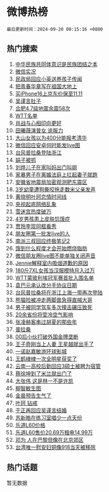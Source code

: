 # 微博热榜

`最后更新时间：2024-09-20 00:15:16 +0800`

## 热门搜索

1. [中华民族共同体意识是民族团结之本](https://m.weibo.cn/search?containerid=100103type%3D1%26t%3D10%26q%3D%23%E4%B8%AD%E5%8D%8E%E6%B0%91%E6%97%8F%E5%85%B1%E5%90%8C%E4%BD%93%E6%84%8F%E8%AF%86%E6%98%AF%E6%B0%91%E6%97%8F%E5%9B%A2%E7%BB%93%E4%B9%8B%E6%9C%AC%23&stream_entry_id=51&isnewpage=1&extparam=seat%3D1%26dgr%3D0%26filter_type%3Drealtimehot%26stream_entry_id%3D51%26c_type%3D51%26q%3D%2523%25E4%25B8%25AD%25E5%258D%258E%25E6%25B0%2591%25E6%2597%258F%25E5%2585%25B1%25E5%2590%258C%25E4%25BD%2593%25E6%2584%258F%25E8%25AF%2586%25E6%2598%25AF%25E6%25B0%2591%25E6%2597%258F%25E5%259B%25A2%25E7%25BB%2593%25E4%25B9%258B%25E6%259C%25AC%2523%26cate%3D10103%26pos%3D0%26display_time%3D1726762514%26pre_seqid%3D172676251494601234380112)
1. [微信实况](https://m.weibo.cn/search?containerid=100103type%3D1%26t%3D10%26q%3D%E5%BE%AE%E4%BF%A1%E5%AE%9E%E5%86%B5&stream_entry_id=31&isnewpage=1&extparam=seat%3D1%26dgr%3D0%26stream_entry_id%3D31%26pos%3D0%26realpos%3D1%26filter_type%3Drealtimehot%26lcate%3D5001%26c_type%3D31%26flag%3D2%26cate%3D5001%26q%3D%25E5%25BE%25AE%25E4%25BF%25A1%25E5%25AE%259E%25E5%2586%25B5%26band_rank%3D1%26display_time%3D1726762514%26pre_seqid%3D172676251494601234380112)
1. [民政局回应小英送养孩子传闻](https://m.weibo.cn/search?containerid=100103type%3D1%26t%3D10%26q%3D%23%E6%B0%91%E6%94%BF%E5%B1%80%E5%9B%9E%E5%BA%94%E5%B0%8F%E8%8B%B1%E9%80%81%E5%85%BB%E5%AD%A9%E5%AD%90%E4%BC%A0%E9%97%BB%23&stream_entry_id=31&isnewpage=1&extparam=seat%3D1%26dgr%3D0%26stream_entry_id%3D31%26pos%3D1%26realpos%3D2%26filter_type%3Drealtimehot%26lcate%3D5001%26c_type%3D31%26flag%3D2%26cate%3D5001%26q%3D%2523%25E6%25B0%2591%25E6%2594%25BF%25E5%25B1%2580%25E5%259B%259E%25E5%25BA%2594%25E5%25B0%258F%25E8%258B%25B1%25E9%2580%2581%25E5%2585%25BB%25E5%25AD%25A9%25E5%25AD%2590%25E4%25BC%25A0%25E9%2597%25BB%2523%26band_rank%3D2%26display_time%3D1726762514%26pre_seqid%3D172676251494601234380112)
1. [把青春华章写在祖国大地上](https://m.weibo.cn/search?containerid=100103type%3D1%26t%3D10%26q%3D%23%E6%8A%8A%E9%9D%92%E6%98%A5%E5%8D%8E%E7%AB%A0%E5%86%99%E5%9C%A8%E7%A5%96%E5%9B%BD%E5%A4%A7%E5%9C%B0%E4%B8%8A%23&stream_entry_id=31&isnewpage=1&extparam=seat%3D1%26dgr%3D0%26stream_entry_id%3D31%26pos%3D2%26realpos%3D3%26filter_type%3Drealtimehot%26lcate%3D5001%26c_type%3D31%26flag%3D0%26cate%3D5001%26q%3D%2523%25E6%258A%258A%25E9%259D%2592%25E6%2598%25A5%25E5%258D%258E%25E7%25AB%25A0%25E5%2586%2599%25E5%259C%25A8%25E7%25A5%2596%25E5%259B%25BD%25E5%25A4%25A7%25E5%259C%25B0%25E4%25B8%258A%2523%26band_rank%3D3%26display_time%3D1726762514%26pre_seqid%3D172676251494601234380112)
1. [买iPhone16上京东价保至11.11](https://m.weibo.cn/search?containerid=100103type%3D1%26t%3D10%26q%3D%23%E4%B9%B0iPhone16%E4%B8%8A%E4%BA%AC%E4%B8%9C%E4%BB%B7%E4%BF%9D%E8%87%B311.11%23&stream_entry_id=31&isnewpage=1&extparam=seat%3D1%26dgr%3D0%26adid%3D255922%26topic_ad%3D1%26pos%3D3%26stream_entry_id%3D31%26filter_type%3Drealtimehot%26lcate%3D5001%26c_type%3D31%26q%3D%2523%25E4%25B9%25B0iPhone16%25E4%25B8%258A%25E4%25BA%25AC%25E4%25B8%259C%25E4%25BB%25B7%25E4%25BF%259D%25E8%2587%25B311.11%2523%26is_ad_pos%3D1%26cate%3D5001%26band_rank%3D4%26display_time%3D1726762514%26pre_seqid%3D172676251494601234380112)
1. [吴谨言肚子](https://m.weibo.cn/search?containerid=100103type%3D1%26t%3D10%26q%3D%E5%90%B4%E8%B0%A8%E8%A8%80%E8%82%9A%E5%AD%90&stream_entry_id=31&isnewpage=1&extparam=seat%3D1%26dgr%3D0%26stream_entry_id%3D31%26pos%3D4%26realpos%3D4%26filter_type%3Drealtimehot%26lcate%3D5001%26c_type%3D31%26flag%3D2%26cate%3D5001%26q%3D%25E5%2590%25B4%25E8%25B0%25A8%25E8%25A8%2580%25E8%2582%259A%25E5%25AD%2590%26band_rank%3D4%26display_time%3D1726762514%26pre_seqid%3D172676251494601234380112)
1. [合肥4.7级地震余震58次](https://m.weibo.cn/search?containerid=100103type%3D1%26t%3D10%26q%3D%23%E5%90%88%E8%82%A54.7%E7%BA%A7%E5%9C%B0%E9%9C%87%E4%BD%99%E9%9C%8758%E6%AC%A1%23&stream_entry_id=31&isnewpage=1&extparam=seat%3D1%26dgr%3D0%26stream_entry_id%3D31%26pos%3D5%26realpos%3D5%26filter_type%3Drealtimehot%26lcate%3D5001%26c_type%3D31%26flag%3D1%26cate%3D5001%26q%3D%2523%25E5%2590%2588%25E8%2582%25A54.7%25E7%25BA%25A7%25E5%259C%25B0%25E9%259C%2587%25E4%25BD%2599%25E9%259C%258758%25E6%25AC%25A1%2523%26band_rank%3D5%26display_time%3D1726762514%26pre_seqid%3D172676251494601234380112)
1. [WTT名单](https://m.weibo.cn/search?containerid=100103type%3D1%26t%3D10%26q%3DWTT%E5%90%8D%E5%8D%95&stream_entry_id=31&isnewpage=1&extparam=seat%3D1%26dgr%3D0%26stream_entry_id%3D31%26pos%3D6%26realpos%3D6%26filter_type%3Drealtimehot%26lcate%3D5001%26c_type%3D31%26flag%3D1%26cate%3D5001%26q%3DWTT%25E5%2590%258D%25E5%258D%2595%26band_rank%3D6%26display_time%3D1726762514%26pre_seqid%3D172676251494601234380112)
1. [肖战与心相印向更好](https://m.weibo.cn/search?containerid=100103type%3D1%26t%3D10%26q%3D%23%E8%82%96%E6%88%98%E4%B8%8E%E5%BF%83%E7%9B%B8%E5%8D%B0%E5%90%91%E6%9B%B4%E5%A5%BD%23&stream_entry_id=31&isnewpage=1&extparam=seat%3D1%26dgr%3D0%26adid%3D255691%26topic_ad%3D1%26pos%3D7%26stream_entry_id%3D31%26filter_type%3Drealtimehot%26lcate%3D5001%26c_type%3D31%26q%3D%2523%25E8%2582%2596%25E6%2588%2598%25E4%25B8%258E%25E5%25BF%2583%25E7%259B%25B8%25E5%258D%25B0%25E5%2590%2591%25E6%259B%25B4%25E5%25A5%25BD%2523%26is_ad_pos%3D1%26cate%3D5001%26band_rank%3D7%26display_time%3D1726762514%26pre_seqid%3D172676251494601234380112)
1. [田曦薇演普女 说服力](https://m.weibo.cn/search?containerid=100103type%3D1%26t%3D10%26q%3D%E7%94%B0%E6%9B%A6%E8%96%87%E6%BC%94%E6%99%AE%E5%A5%B3+%E8%AF%B4%E6%9C%8D%E5%8A%9B&stream_entry_id=31&isnewpage=1&extparam=seat%3D1%26dgr%3D0%26stream_entry_id%3D31%26pos%3D8%26realpos%3D7%26filter_type%3Drealtimehot%26lcate%3D5001%26c_type%3D31%26flag%3D0%26cate%3D5001%26q%3D%25E7%2594%25B0%25E6%259B%25A6%25E8%2596%2587%25E6%25BC%2594%25E6%2599%25AE%25E5%25A5%25B3%2520%25E8%25AF%25B4%25E6%259C%258D%25E5%258A%259B%26band_rank%3D7%26display_time%3D1726762514%26pre_seqid%3D172676251494601234380112)
1. [大山女孩以为400分能报考清华](https://m.weibo.cn/search?containerid=100103type%3D1%26t%3D10%26q%3D%E5%A4%A7%E5%B1%B1%E5%A5%B3%E5%AD%A9%E4%BB%A5%E4%B8%BA400%E5%88%86%E8%83%BD%E6%8A%A5%E8%80%83%E6%B8%85%E5%8D%8E&stream_entry_id=31&isnewpage=1&extparam=seat%3D1%26dgr%3D0%26stream_entry_id%3D31%26pos%3D9%26realpos%3D8%26filter_type%3Drealtimehot%26lcate%3D5001%26c_type%3D31%26flag%3D0%26cate%3D5001%26q%3D%25E5%25A4%25A7%25E5%25B1%25B1%25E5%25A5%25B3%25E5%25AD%25A9%25E4%25BB%25A5%25E4%25B8%25BA400%25E5%2588%2586%25E8%2583%25BD%25E6%258A%25A5%25E8%2580%2583%25E6%25B8%2585%25E5%258D%258E%26band_rank%3D8%26display_time%3D1726762514%26pre_seqid%3D172676251494601234380112)
1. [微信回应安卓何时能发live图](https://m.weibo.cn/search?containerid=100103type%3D1%26t%3D10%26q%3D%23%E5%BE%AE%E4%BF%A1%E5%9B%9E%E5%BA%94%E5%AE%89%E5%8D%93%E4%BD%95%E6%97%B6%E8%83%BD%E5%8F%91live%E5%9B%BE%23&stream_entry_id=31&isnewpage=1&extparam=seat%3D1%26dgr%3D0%26stream_entry_id%3D31%26pos%3D10%26realpos%3D9%26filter_type%3Drealtimehot%26lcate%3D5001%26c_type%3D31%26flag%3D0%26cate%3D5001%26q%3D%2523%25E5%25BE%25AE%25E4%25BF%25A1%25E5%259B%259E%25E5%25BA%2594%25E5%25AE%2589%25E5%258D%2593%25E4%25BD%2595%25E6%2597%25B6%25E8%2583%25BD%25E5%258F%2591live%25E5%259B%25BE%2523%26band_rank%3D9%26display_time%3D1726762514%26pre_seqid%3D172676251494601234380112)
1. [台风普拉桑登陆浙江](https://m.weibo.cn/search?containerid=100103type%3D1%26t%3D10%26q%3D%23%E5%8F%B0%E9%A3%8E%E6%99%AE%E6%8B%89%E6%A1%91%E7%99%BB%E9%99%86%E6%B5%99%E6%B1%9F%23&stream_entry_id=31&isnewpage=1&extparam=seat%3D1%26dgr%3D0%26stream_entry_id%3D31%26pos%3D11%26realpos%3D10%26filter_type%3Drealtimehot%26lcate%3D5001%26c_type%3D31%26flag%3D0%26cate%3D5001%26q%3D%2523%25E5%258F%25B0%25E9%25A3%258E%25E6%2599%25AE%25E6%258B%2589%25E6%25A1%2591%25E7%2599%25BB%25E9%2599%2586%25E6%25B5%2599%25E6%25B1%259F%2523%26band_rank%3D10%26display_time%3D1726762514%26pre_seqid%3D172676251494601234380112)
1. [娟子被抓](https://m.weibo.cn/search?containerid=100103type%3D1%26t%3D10%26q%3D%E5%A8%9F%E5%AD%90%E8%A2%AB%E6%8A%93&stream_entry_id=31&isnewpage=1&extparam=seat%3D1%26dgr%3D0%26stream_entry_id%3D31%26pos%3D12%26realpos%3D11%26filter_type%3Drealtimehot%26lcate%3D5001%26c_type%3D31%26flag%3D2%26cate%3D5001%26q%3D%25E5%25A8%259F%25E5%25AD%2590%25E8%25A2%25AB%25E6%258A%2593%26band_rank%3D11%26display_time%3D1726762514%26pre_seqid%3D172676251494601234380112)
1. [刘烨儿子在家叫妈出门叫姐](https://m.weibo.cn/search?containerid=100103type%3D1%26t%3D10%26q%3D%E5%88%98%E7%83%A8%E5%84%BF%E5%AD%90%E5%9C%A8%E5%AE%B6%E5%8F%AB%E5%A6%88%E5%87%BA%E9%97%A8%E5%8F%AB%E5%A7%90&stream_entry_id=31&isnewpage=1&extparam=seat%3D1%26dgr%3D0%26stream_entry_id%3D31%26pos%3D13%26realpos%3D12%26filter_type%3Drealtimehot%26lcate%3D5001%26c_type%3D31%26flag%3D2%26cate%3D5001%26q%3D%25E5%2588%2598%25E7%2583%25A8%25E5%2584%25BF%25E5%25AD%2590%25E5%259C%25A8%25E5%25AE%25B6%25E5%258F%25AB%25E5%25A6%2588%25E5%2587%25BA%25E9%2597%25A8%25E5%258F%25AB%25E5%25A7%2590%26band_rank%3D12%26display_time%3D1726762514%26pre_seqid%3D172676251494601234380112)
1. [家暴男子在离婚法庭上扛起妻子就跑](https://m.weibo.cn/search?containerid=100103type%3D1%26t%3D10%26q%3D%23%E5%AE%B6%E6%9A%B4%E7%94%B7%E5%AD%90%E5%9C%A8%E7%A6%BB%E5%A9%9A%E6%B3%95%E5%BA%AD%E4%B8%8A%E6%89%9B%E8%B5%B7%E5%A6%BB%E5%AD%90%E5%B0%B1%E8%B7%91%23&stream_entry_id=31&isnewpage=1&extparam=seat%3D1%26dgr%3D0%26stream_entry_id%3D31%26pos%3D14%26realpos%3D13%26filter_type%3Drealtimehot%26lcate%3D5001%26c_type%3D31%26flag%3D0%26cate%3D5001%26q%3D%2523%25E5%25AE%25B6%25E6%259A%25B4%25E7%2594%25B7%25E5%25AD%2590%25E5%259C%25A8%25E7%25A6%25BB%25E5%25A9%259A%25E6%25B3%2595%25E5%25BA%25AD%25E4%25B8%258A%25E6%2589%259B%25E8%25B5%25B7%25E5%25A6%25BB%25E5%25AD%2590%25E5%25B0%25B1%25E8%25B7%2591%2523%26band_rank%3D13%26display_time%3D1726762514%26pre_seqid%3D172676251494601234380112)
1. [安徽省地震局加密观测肥东震区](https://m.weibo.cn/search?containerid=100103type%3D1%26t%3D10%26q%3D%23%E5%AE%89%E5%BE%BD%E7%9C%81%E5%9C%B0%E9%9C%87%E5%B1%80%E5%8A%A0%E5%AF%86%E8%A7%82%E6%B5%8B%E8%82%A5%E4%B8%9C%E9%9C%87%E5%8C%BA%23&stream_entry_id=31&isnewpage=1&extparam=seat%3D1%26dgr%3D0%26stream_entry_id%3D31%26pos%3D15%26realpos%3D14%26filter_type%3Drealtimehot%26lcate%3D5001%26c_type%3D31%26flag%3D1%26cate%3D5001%26q%3D%2523%25E5%25AE%2589%25E5%25BE%25BD%25E7%259C%2581%25E5%259C%25B0%25E9%259C%2587%25E5%25B1%2580%25E5%258A%25A0%25E5%25AF%2586%25E8%25A7%2582%25E6%25B5%258B%25E8%2582%25A5%25E4%25B8%259C%25E9%259C%2587%25E5%258C%25BA%2523%26band_rank%3D14%26display_time%3D1726762514%26pre_seqid%3D172676251494601234380112)
1. [3岁幼童遭狗撕咬拖走数米父亲发声](https://m.weibo.cn/search?containerid=100103type%3D1%26t%3D10%26q%3D%233%E5%B2%81%E5%B9%BC%E7%AB%A5%E9%81%AD%E7%8B%97%E6%92%95%E5%92%AC%E6%8B%96%E8%B5%B0%E6%95%B0%E7%B1%B3%E7%88%B6%E4%BA%B2%E5%8F%91%E5%A3%B0%23&stream_entry_id=31&isnewpage=1&extparam=seat%3D1%26dgr%3D0%26stream_entry_id%3D31%26pos%3D16%26realpos%3D15%26filter_type%3Drealtimehot%26lcate%3D5001%26c_type%3D31%26flag%3D0%26cate%3D5001%26q%3D%25233%25E5%25B2%2581%25E5%25B9%25BC%25E7%25AB%25A5%25E9%2581%25AD%25E7%258B%2597%25E6%2592%2595%25E5%2592%25AC%25E6%258B%2596%25E8%25B5%25B0%25E6%2595%25B0%25E7%25B1%25B3%25E7%2588%25B6%25E4%25BA%25B2%25E5%258F%2591%25E5%25A3%25B0%2523%26band_rank%3D15%26display_time%3D1726762514%26pre_seqid%3D172676251494601234380112)
1. [黄晓明叶珂恋情时间线](https://m.weibo.cn/search?containerid=100103type%3D1%26t%3D10%26q%3D%23%E9%BB%84%E6%99%93%E6%98%8E%E5%8F%B6%E7%8F%82%E6%81%8B%E6%83%85%E6%97%B6%E9%97%B4%E7%BA%BF%23&stream_entry_id=31&isnewpage=1&extparam=seat%3D1%26dgr%3D0%26stream_entry_id%3D31%26pos%3D17%26realpos%3D16%26filter_type%3Drealtimehot%26lcate%3D5001%26c_type%3D31%26flag%3D0%26cate%3D5001%26q%3D%2523%25E9%25BB%2584%25E6%2599%2593%25E6%2598%258E%25E5%258F%25B6%25E7%258F%2582%25E6%2581%258B%25E6%2583%2585%25E6%2597%25B6%25E9%2597%25B4%25E7%25BA%25BF%2523%26band_rank%3D16%26display_time%3D1726762514%26pre_seqid%3D172676251494601234380112)
1. [央视起底网络乱象](https://m.weibo.cn/search?containerid=100103type%3D1%26t%3D10%26q%3D%23%E5%A4%AE%E8%A7%86%E8%B5%B7%E5%BA%95%E7%BD%91%E7%BB%9C%E4%B9%B1%E8%B1%A1%23&stream_entry_id=31&isnewpage=1&extparam=seat%3D1%26dgr%3D0%26stream_entry_id%3D31%26pos%3D18%26realpos%3D17%26filter_type%3Drealtimehot%26lcate%3D5001%26c_type%3D31%26flag%3D0%26cate%3D5001%26q%3D%2523%25E5%25A4%25AE%25E8%25A7%2586%25E8%25B5%25B7%25E5%25BA%2595%25E7%25BD%2591%25E7%25BB%259C%25E4%25B9%25B1%25E8%25B1%25A1%2523%26band_rank%3D17%26display_time%3D1726762514%26pre_seqid%3D172676251494601234380112)
1. [雪迷宫热度破万](https://m.weibo.cn/search?containerid=100103type%3D1%26t%3D10%26q%3D%23%E9%9B%AA%E8%BF%B7%E5%AE%AB%E7%83%AD%E5%BA%A6%E7%A0%B4%E4%B8%87%23&stream_entry_id=31&isnewpage=1&extparam=seat%3D1%26dgr%3D0%26stream_entry_id%3D31%26pos%3D19%26realpos%3D18%26filter_type%3Drealtimehot%26lcate%3D5001%26c_type%3D31%26flag%3D1%26cate%3D5001%26q%3D%2523%25E9%259B%25AA%25E8%25BF%25B7%25E5%25AE%25AB%25E7%2583%25AD%25E5%25BA%25A6%25E7%25A0%25B4%25E4%25B8%2587%2523%26band_rank%3D18%26display_time%3D1726762514%26pre_seqid%3D172676251494601234380112)
1. [4岁男孩患上皮肤饥饿症](https://m.weibo.cn/search?containerid=100103type%3D1%26t%3D10%26q%3D%234%E5%B2%81%E7%94%B7%E5%AD%A9%E6%82%A3%E4%B8%8A%E7%9A%AE%E8%82%A4%E9%A5%A5%E9%A5%BF%E7%97%87%23&stream_entry_id=31&isnewpage=1&extparam=seat%3D1%26dgr%3D0%26stream_entry_id%3D31%26pos%3D20%26realpos%3D19%26filter_type%3Drealtimehot%26lcate%3D5001%26c_type%3D31%26flag%3D0%26cate%3D5001%26q%3D%25234%25E5%25B2%2581%25E7%2594%25B7%25E5%25AD%25A9%25E6%2582%25A3%25E4%25B8%258A%25E7%259A%25AE%25E8%2582%25A4%25E9%25A5%25A5%25E9%25A5%25BF%25E7%2597%2587%2523%26band_rank%3D19%26display_time%3D1726762514%26pre_seqid%3D172676251494601234380112)
1. [贾玲李现同框看秀](https://m.weibo.cn/search?containerid=100103type%3D1%26t%3D10%26q%3D%23%E8%B4%BE%E7%8E%B2%E6%9D%8E%E7%8E%B0%E5%90%8C%E6%A1%86%E7%9C%8B%E7%A7%80%23&stream_entry_id=31&isnewpage=1&extparam=seat%3D1%26dgr%3D0%26stream_entry_id%3D31%26pos%3D21%26realpos%3D20%26filter_type%3Drealtimehot%26lcate%3D5001%26c_type%3D31%26flag%3D0%26cate%3D5001%26q%3D%2523%25E8%25B4%25BE%25E7%258E%25B2%25E6%259D%258E%25E7%258E%25B0%25E5%2590%258C%25E6%25A1%2586%25E7%259C%258B%25E7%25A7%2580%2523%26band_rank%3D20%26display_time%3D1726762514%26pre_seqid%3D172676251494601234380112)
1. [朋友圈第一批发live的人](https://m.weibo.cn/search?containerid=100103type%3D1%26t%3D10%26q%3D%23%E6%9C%8B%E5%8F%8B%E5%9C%88%E7%AC%AC%E4%B8%80%E6%89%B9%E5%8F%91live%E7%9A%84%E4%BA%BA%23&stream_entry_id=31&isnewpage=1&extparam=seat%3D1%26dgr%3D0%26stream_entry_id%3D31%26pos%3D22%26realpos%3D21%26filter_type%3Drealtimehot%26lcate%3D5001%26c_type%3D31%26flag%3D1%26cate%3D5001%26q%3D%2523%25E6%259C%258B%25E5%258F%258B%25E5%259C%2588%25E7%25AC%25AC%25E4%25B8%2580%25E6%2589%25B9%25E5%258F%2591live%25E7%259A%2584%25E4%25BA%25BA%2523%26band_rank%3D21%26display_time%3D1726762514%26pre_seqid%3D172676251494601234380112)
1. [南派三叔回应终极笔记2](https://m.weibo.cn/search?containerid=100103type%3D1%26t%3D10%26q%3D%23%E5%8D%97%E6%B4%BE%E4%B8%89%E5%8F%94%E5%9B%9E%E5%BA%94%E7%BB%88%E6%9E%81%E7%AC%94%E8%AE%B02%23&stream_entry_id=31&isnewpage=1&extparam=seat%3D1%26dgr%3D0%26stream_entry_id%3D31%26pos%3D23%26realpos%3D22%26filter_type%3Drealtimehot%26lcate%3D5001%26c_type%3D31%26flag%3D1%26cate%3D5001%26q%3D%2523%25E5%258D%2597%25E6%25B4%25BE%25E4%25B8%2589%25E5%258F%2594%25E5%259B%259E%25E5%25BA%2594%25E7%25BB%2588%25E6%259E%2581%25E7%25AC%2594%25E8%25AE%25B02%2523%26band_rank%3D22%26display_time%3D1726762514%26pre_seqid%3D172676251494601234380112)
1. [饿到什么程度才会开始燃烧脂肪](https://m.weibo.cn/search?containerid=100103type%3D1%26t%3D10%26q%3D%23%E9%A5%BF%E5%88%B0%E4%BB%80%E4%B9%88%E7%A8%8B%E5%BA%A6%E6%89%8D%E4%BC%9A%E5%BC%80%E5%A7%8B%E7%87%83%E7%83%A7%E8%84%82%E8%82%AA%23&stream_entry_id=31&isnewpage=1&extparam=seat%3D1%26dgr%3D0%26stream_entry_id%3D31%26pos%3D24%26realpos%3D23%26filter_type%3Drealtimehot%26lcate%3D5001%26c_type%3D31%26flag%3D0%26cate%3D5001%26q%3D%2523%25E9%25A5%25BF%25E5%2588%25B0%25E4%25BB%2580%25E4%25B9%2588%25E7%25A8%258B%25E5%25BA%25A6%25E6%2589%258D%25E4%25BC%259A%25E5%25BC%2580%25E5%25A7%258B%25E7%2587%2583%25E7%2583%25A7%25E8%2584%2582%25E8%2582%25AA%2523%26band_rank%3D23%26display_time%3D1726762514%26pre_seqid%3D172676251494601234380112)
1. [微信朋友圈live图不能单独关闭声音](https://m.weibo.cn/search?containerid=100103type%3D1%26t%3D10%26q%3D%23%E5%BE%AE%E4%BF%A1%E6%9C%8B%E5%8F%8B%E5%9C%88live%E5%9B%BE%E4%B8%8D%E8%83%BD%E5%8D%95%E7%8B%AC%E5%85%B3%E9%97%AD%E5%A3%B0%E9%9F%B3%23&stream_entry_id=31&isnewpage=1&extparam=seat%3D1%26dgr%3D0%26stream_entry_id%3D31%26pos%3D25%26realpos%3D24%26filter_type%3Drealtimehot%26lcate%3D5001%26c_type%3D31%26flag%3D1%26cate%3D5001%26q%3D%2523%25E5%25BE%25AE%25E4%25BF%25A1%25E6%259C%258B%25E5%258F%258B%25E5%259C%2588live%25E5%259B%25BE%25E4%25B8%258D%25E8%2583%25BD%25E5%258D%2595%25E7%258B%25AC%25E5%2585%25B3%25E9%2597%25AD%25E5%25A3%25B0%25E9%259F%25B3%2523%26band_rank%3D24%26display_time%3D1726762514%26pre_seqid%3D172676251494601234380112)
1. [Jennie解释室内吸烟道歉的原因](https://m.weibo.cn/search?containerid=100103type%3D1%26t%3D10%26q%3D%23Jennie%E8%A7%A3%E9%87%8A%E5%AE%A4%E5%86%85%E5%90%B8%E7%83%9F%E9%81%93%E6%AD%89%E7%9A%84%E5%8E%9F%E5%9B%A0%23&stream_entry_id=31&isnewpage=1&extparam=seat%3D1%26dgr%3D0%26stream_entry_id%3D31%26pos%3D26%26realpos%3D25%26filter_type%3Drealtimehot%26lcate%3D5001%26c_type%3D31%26flag%3D0%26cate%3D5001%26q%3D%2523Jennie%25E8%25A7%25A3%25E9%2587%258A%25E5%25AE%25A4%25E5%2586%2585%25E5%2590%25B8%25E7%2583%259F%25E9%2581%2593%25E6%25AD%2589%25E7%259A%2584%25E5%258E%259F%25E5%259B%25A0%2523%26band_rank%3D25%26display_time%3D1726762514%26pre_seqid%3D172676251494601234380112)
1. [180斤7XL女孩当汉服模特月入过万](https://m.weibo.cn/search?containerid=100103type%3D1%26t%3D10%26q%3D%23180%E6%96%A47XL%E5%A5%B3%E5%AD%A9%E5%BD%93%E6%B1%89%E6%9C%8D%E6%A8%A1%E7%89%B9%E6%9C%88%E5%85%A5%E8%BF%87%E4%B8%87%23&stream_entry_id=31&isnewpage=1&extparam=seat%3D1%26dgr%3D0%26stream_entry_id%3D31%26pos%3D27%26realpos%3D26%26filter_type%3Drealtimehot%26lcate%3D5001%26c_type%3D31%26flag%3D0%26cate%3D5001%26q%3D%2523180%25E6%2596%25A47XL%25E5%25A5%25B3%25E5%25AD%25A9%25E5%25BD%2593%25E6%25B1%2589%25E6%259C%258D%25E6%25A8%25A1%25E7%2589%25B9%25E6%259C%2588%25E5%2585%25A5%25E8%25BF%2587%25E4%25B8%2587%2523%26band_rank%3D26%26display_time%3D1726762514%26pre_seqid%3D172676251494601234380112)
1. [WTT蒙彼利埃冠军赛首批入围名单](https://m.weibo.cn/search?containerid=100103type%3D1%26t%3D10%26q%3D%23WTT%E8%92%99%E5%BD%BC%E5%88%A9%E5%9F%83%E5%86%A0%E5%86%9B%E8%B5%9B%E9%A6%96%E6%89%B9%E5%85%A5%E5%9B%B4%E5%90%8D%E5%8D%95%23&stream_entry_id=31&isnewpage=1&extparam=seat%3D1%26dgr%3D0%26stream_entry_id%3D31%26pos%3D28%26realpos%3D27%26filter_type%3Drealtimehot%26lcate%3D5001%26c_type%3D31%26flag%3D1%26cate%3D5001%26q%3D%2523WTT%25E8%2592%2599%25E5%25BD%25BC%25E5%2588%25A9%25E5%259F%2583%25E5%2586%25A0%25E5%2586%259B%25E8%25B5%259B%25E9%25A6%2596%25E6%2589%25B9%25E5%2585%25A5%25E5%259B%25B4%25E5%2590%258D%25E5%258D%2595%2523%26band_rank%3D27%26display_time%3D1726762514%26pre_seqid%3D172676251494601234380112)
1. [袁巴元承认改分手协议日期](https://m.weibo.cn/search?containerid=100103type%3D1%26t%3D10%26q%3D%23%E8%A2%81%E5%B7%B4%E5%85%83%E6%89%BF%E8%AE%A4%E6%94%B9%E5%88%86%E6%89%8B%E5%8D%8F%E8%AE%AE%E6%97%A5%E6%9C%9F%23&stream_entry_id=31&isnewpage=1&extparam=seat%3D1%26dgr%3D0%26stream_entry_id%3D31%26pos%3D29%26realpos%3D28%26filter_type%3Drealtimehot%26lcate%3D5001%26c_type%3D31%26flag%3D0%26cate%3D5001%26q%3D%2523%25E8%25A2%2581%25E5%25B7%25B4%25E5%2585%2583%25E6%2589%25BF%25E8%25AE%25A4%25E6%2594%25B9%25E5%2588%2586%25E6%2589%258B%25E5%258D%258F%25E8%25AE%25AE%25E6%2597%25A5%25E6%259C%259F%2523%26band_rank%3D28%26display_time%3D1726762514%26pre_seqid%3D172676251494601234380112)
1. [台风普拉桑将在浙江上海一带再次登陆](https://m.weibo.cn/search?containerid=100103type%3D1%26t%3D10%26q%3D%23%E5%8F%B0%E9%A3%8E%E6%99%AE%E6%8B%89%E6%A1%91%E5%B0%86%E5%9C%A8%E6%B5%99%E6%B1%9F%E4%B8%8A%E6%B5%B7%E4%B8%80%E5%B8%A6%E5%86%8D%E6%AC%A1%E7%99%BB%E9%99%86%23&stream_entry_id=31&isnewpage=1&extparam=seat%3D1%26dgr%3D0%26stream_entry_id%3D31%26pos%3D30%26realpos%3D29%26filter_type%3Drealtimehot%26lcate%3D5001%26c_type%3D31%26flag%3D0%26cate%3D5001%26q%3D%2523%25E5%258F%25B0%25E9%25A3%258E%25E6%2599%25AE%25E6%258B%2589%25E6%25A1%2591%25E5%25B0%2586%25E5%259C%25A8%25E6%25B5%2599%25E6%25B1%259F%25E4%25B8%258A%25E6%25B5%25B7%25E4%25B8%2580%25E5%25B8%25A6%25E5%2586%258D%25E6%25AC%25A1%25E7%2599%25BB%25E9%2599%2586%2523%26band_rank%3D29%26display_time%3D1726762514%26pre_seqid%3D172676251494601234380112)
1. [熊猫险被冲走两脚兽急得直喊大哥](https://m.weibo.cn/search?containerid=100103type%3D1%26t%3D10%26q%3D%23%E7%86%8A%E7%8C%AB%E9%99%A9%E8%A2%AB%E5%86%B2%E8%B5%B0%E4%B8%A4%E8%84%9A%E5%85%BD%E6%80%A5%E5%BE%97%E7%9B%B4%E5%96%8A%E5%A4%A7%E5%93%A5%23&stream_entry_id=31&isnewpage=1&extparam=seat%3D1%26dgr%3D0%26stream_entry_id%3D31%26pos%3D31%26realpos%3D30%26filter_type%3Drealtimehot%26lcate%3D5001%26c_type%3D31%26flag%3D1%26cate%3D5001%26q%3D%2523%25E7%2586%258A%25E7%258C%25AB%25E9%2599%25A9%25E8%25A2%25AB%25E5%2586%25B2%25E8%25B5%25B0%25E4%25B8%25A4%25E8%2584%259A%25E5%2585%25BD%25E6%2580%25A5%25E5%25BE%2597%25E7%259B%25B4%25E5%2596%258A%25E5%25A4%25A7%25E5%2593%25A5%2523%26band_rank%3D30%26display_time%3D1726762514%26pre_seqid%3D172676251494601234380112)
1. [男子被同学驾车多次撞击碾压致死](https://m.weibo.cn/search?containerid=100103type%3D1%26t%3D10%26q%3D%23%E7%94%B7%E5%AD%90%E8%A2%AB%E5%90%8C%E5%AD%A6%E9%A9%BE%E8%BD%A6%E5%A4%9A%E6%AC%A1%E6%92%9E%E5%87%BB%E7%A2%BE%E5%8E%8B%E8%87%B4%E6%AD%BB%23&stream_entry_id=31&isnewpage=1&extparam=seat%3D1%26dgr%3D0%26stream_entry_id%3D31%26pos%3D32%26realpos%3D31%26filter_type%3Drealtimehot%26lcate%3D5001%26c_type%3D31%26flag%3D0%26cate%3D5001%26q%3D%2523%25E7%2594%25B7%25E5%25AD%2590%25E8%25A2%25AB%25E5%2590%258C%25E5%25AD%25A6%25E9%25A9%25BE%25E8%25BD%25A6%25E5%25A4%259A%25E6%25AC%25A1%25E6%2592%259E%25E5%2587%25BB%25E7%25A2%25BE%25E5%258E%258B%25E8%2587%25B4%25E6%25AD%25BB%2523%26band_rank%3D31%26display_time%3D1726762514%26pre_seqid%3D172676251494601234380112)
1. [20余省份将受冷空气影响](https://m.weibo.cn/search?containerid=100103type%3D1%26t%3D10%26q%3D%2320%E4%BD%99%E7%9C%81%E4%BB%BD%E5%B0%86%E5%8F%97%E5%86%B7%E7%A9%BA%E6%B0%94%E5%BD%B1%E5%93%8D%23&stream_entry_id=31&isnewpage=1&extparam=seat%3D1%26dgr%3D0%26stream_entry_id%3D31%26pos%3D33%26realpos%3D32%26filter_type%3Drealtimehot%26lcate%3D5001%26c_type%3D31%26flag%3D1%26cate%3D5001%26q%3D%252320%25E4%25BD%2599%25E7%259C%2581%25E4%25BB%25BD%25E5%25B0%2586%25E5%258F%2597%25E5%2586%25B7%25E7%25A9%25BA%25E6%25B0%2594%25E5%25BD%25B1%25E5%2593%258D%2523%26band_rank%3D32%26display_time%3D1726762514%26pre_seqid%3D172676251494601234380112)
1. [张凌赫客串过胡夏的那些年](https://m.weibo.cn/search?containerid=100103type%3D1%26t%3D10%26q%3D%E5%BC%A0%E5%87%8C%E8%B5%AB%E5%AE%A2%E4%B8%B2%E8%BF%87%E8%83%A1%E5%A4%8F%E7%9A%84%E9%82%A3%E4%BA%9B%E5%B9%B4&stream_entry_id=31&isnewpage=1&extparam=seat%3D1%26dgr%3D0%26stream_entry_id%3D31%26pos%3D34%26realpos%3D33%26filter_type%3Drealtimehot%26lcate%3D5001%26c_type%3D31%26flag%3D0%26cate%3D5001%26q%3D%25E5%25BC%25A0%25E5%2587%258C%25E8%25B5%25AB%25E5%25AE%25A2%25E4%25B8%25B2%25E8%25BF%2587%25E8%2583%25A1%25E5%25A4%258F%25E7%259A%2584%25E9%2582%25A3%25E4%25BA%259B%25E5%25B9%25B4%26band_rank%3D33%26display_time%3D1726762514%26pre_seqid%3D172676251494601234380112)
1. [普拉桑](https://m.weibo.cn/search?containerid=100103type%3D1%26t%3D10%26q%3D%E6%99%AE%E6%8B%89%E6%A1%91&stream_entry_id=31&isnewpage=1&extparam=seat%3D1%26dgr%3D0%26stream_entry_id%3D31%26pos%3D35%26realpos%3D34%26filter_type%3Drealtimehot%26lcate%3D5001%26c_type%3D31%26flag%3D0%26cate%3D5001%26q%3D%25E6%2599%25AE%25E6%258B%2589%25E6%25A1%2591%26band_rank%3D34%26display_time%3D1726762514%26pre_seqid%3D172676251494601234380112)
1. [00后小伙打破外国金牌垄断](https://m.weibo.cn/search?containerid=100103type%3D1%26t%3D10%26q%3D%2300%E5%90%8E%E5%B0%8F%E4%BC%99%E6%89%93%E7%A0%B4%E5%A4%96%E5%9B%BD%E9%87%91%E7%89%8C%E5%9E%84%E6%96%AD%23&stream_entry_id=31&isnewpage=1&extparam=seat%3D1%26dgr%3D0%26stream_entry_id%3D31%26pos%3D36%26realpos%3D35%26filter_type%3Drealtimehot%26lcate%3D5001%26c_type%3D31%26flag%3D1%26cate%3D5001%26q%3D%252300%25E5%2590%258E%25E5%25B0%258F%25E4%25BC%2599%25E6%2589%2593%25E7%25A0%25B4%25E5%25A4%2596%25E5%259B%25BD%25E9%2587%2591%25E7%2589%258C%25E5%259E%2584%25E6%2596%25AD%2523%26band_rank%3D35%26display_time%3D1726762514%26pre_seqid%3D172676251494601234380112)
1. [王子奇刚当上人妻 王星越就出手了](https://m.weibo.cn/search?containerid=100103type%3D1%26t%3D10%26q%3D%E7%8E%8B%E5%AD%90%E5%A5%87%E5%88%9A%E5%BD%93%E4%B8%8A%E4%BA%BA%E5%A6%BB+%E7%8E%8B%E6%98%9F%E8%B6%8A%E5%B0%B1%E5%87%BA%E6%89%8B%E4%BA%86&stream_entry_id=31&isnewpage=1&extparam=seat%3D1%26dgr%3D0%26stream_entry_id%3D31%26pos%3D37%26realpos%3D36%26filter_type%3Drealtimehot%26lcate%3D5001%26c_type%3D31%26flag%3D0%26cate%3D5001%26q%3D%25E7%258E%258B%25E5%25AD%2590%25E5%25A5%2587%25E5%2588%259A%25E5%25BD%2593%25E4%25B8%258A%25E4%25BA%25BA%25E5%25A6%25BB%2520%25E7%258E%258B%25E6%2598%259F%25E8%25B6%258A%25E5%25B0%25B1%25E5%2587%25BA%25E6%2589%258B%25E4%25BA%2586%26band_rank%3D36%26display_time%3D1726762514%26pre_seqid%3D172676251494601234380112)
1. [一诺赵嘉敏游环球影城](https://m.weibo.cn/search?containerid=100103type%3D1%26t%3D10%26q%3D%23%E4%B8%80%E8%AF%BA%E8%B5%B5%E5%98%89%E6%95%8F%E6%B8%B8%E7%8E%AF%E7%90%83%E5%BD%B1%E5%9F%8E%23&stream_entry_id=31&isnewpage=1&extparam=seat%3D1%26dgr%3D0%26stream_entry_id%3D31%26pos%3D38%26realpos%3D37%26filter_type%3Drealtimehot%26lcate%3D5001%26c_type%3D31%26flag%3D0%26cate%3D5001%26q%3D%2523%25E4%25B8%2580%25E8%25AF%25BA%25E8%25B5%25B5%25E5%2598%2589%25E6%2595%258F%25E6%25B8%25B8%25E7%258E%25AF%25E7%2590%2583%25E5%25BD%25B1%25E5%259F%258E%2523%26band_rank%3D37%26display_time%3D1726762514%26pre_seqid%3D172676251494601234380112)
1. [王鹤棣棣一次全明星获奖了](https://m.weibo.cn/search?containerid=100103type%3D1%26t%3D10%26q%3D%23%E7%8E%8B%E9%B9%A4%E6%A3%A3%E6%A3%A3%E4%B8%80%E6%AC%A1%E5%85%A8%E6%98%8E%E6%98%9F%E8%8E%B7%E5%A5%96%E4%BA%86%23&stream_entry_id=31&isnewpage=1&extparam=seat%3D1%26dgr%3D0%26stream_entry_id%3D31%26pos%3D39%26realpos%3D38%26filter_type%3Drealtimehot%26lcate%3D5001%26c_type%3D31%26flag%3D1%26cate%3D5001%26q%3D%2523%25E7%258E%258B%25E9%25B9%25A4%25E6%25A3%25A3%25E6%25A3%25A3%25E4%25B8%2580%25E6%25AC%25A1%25E5%2585%25A8%25E6%2598%258E%25E6%2598%259F%25E8%258E%25B7%25E5%25A5%2596%25E4%25BA%2586%2523%26band_rank%3D38%26display_time%3D1726762514%26pre_seqid%3D172676251494601234380112)
1. [云南一高校后勤回应3硕士被聘为宿管](https://m.weibo.cn/search?containerid=100103type%3D1%26t%3D10%26q%3D%23%E4%BA%91%E5%8D%97%E4%B8%80%E9%AB%98%E6%A0%A1%E5%90%8E%E5%8B%A4%E5%9B%9E%E5%BA%943%E7%A1%95%E5%A3%AB%E8%A2%AB%E8%81%98%E4%B8%BA%E5%AE%BF%E7%AE%A1%23&stream_entry_id=31&isnewpage=1&extparam=seat%3D1%26dgr%3D0%26stream_entry_id%3D31%26pos%3D40%26realpos%3D39%26filter_type%3Drealtimehot%26lcate%3D5001%26c_type%3D31%26flag%3D0%26cate%3D5001%26q%3D%2523%25E4%25BA%2591%25E5%258D%2597%25E4%25B8%2580%25E9%25AB%2598%25E6%25A0%25A1%25E5%2590%258E%25E5%258B%25A4%25E5%259B%259E%25E5%25BA%25943%25E7%25A1%2595%25E5%25A3%25AB%25E8%25A2%25AB%25E8%2581%2598%25E4%25B8%25BA%25E5%25AE%25BF%25E7%25AE%25A1%2523%26band_rank%3D39%26display_time%3D1726762514%26pre_seqid%3D172676251494601234380112)
1. [蔡徐坤到了米兰就出门了](https://m.weibo.cn/search?containerid=100103type%3D1%26t%3D10%26q%3D%23%E8%94%A1%E5%BE%90%E5%9D%A4%E5%88%B0%E4%BA%86%E7%B1%B3%E5%85%B0%E5%B0%B1%E5%87%BA%E9%97%A8%E4%BA%86%23&stream_entry_id=31&isnewpage=1&extparam=seat%3D1%26dgr%3D0%26stream_entry_id%3D31%26pos%3D41%26realpos%3D40%26filter_type%3Drealtimehot%26lcate%3D5001%26c_type%3D31%26flag%3D0%26cate%3D5001%26q%3D%2523%25E8%2594%25A1%25E5%25BE%2590%25E5%259D%25A4%25E5%2588%25B0%25E4%25BA%2586%25E7%25B1%25B3%25E5%2585%25B0%25E5%25B0%25B1%25E5%2587%25BA%25E9%2597%25A8%25E4%25BA%2586%2523%26band_rank%3D40%26display_time%3D1726762514%26pre_seqid%3D172676251494601234380112)
1. [大张伟 这是林一不是许凯](https://m.weibo.cn/search?containerid=100103type%3D1%26t%3D10%26q%3D%E5%A4%A7%E5%BC%A0%E4%BC%9F+%E8%BF%99%E6%98%AF%E6%9E%97%E4%B8%80%E4%B8%8D%E6%98%AF%E8%AE%B8%E5%87%AF&stream_entry_id=31&isnewpage=1&extparam=seat%3D1%26dgr%3D0%26stream_entry_id%3D31%26pos%3D42%26realpos%3D41%26filter_type%3Drealtimehot%26lcate%3D5001%26c_type%3D31%26flag%3D1%26cate%3D5001%26q%3D%25E5%25A4%25A7%25E5%25BC%25A0%25E4%25BC%259F%2520%25E8%25BF%2599%25E6%2598%25AF%25E6%259E%2597%25E4%25B8%2580%25E4%25B8%258D%25E6%2598%25AF%25E8%25AE%25B8%25E5%2587%25AF%26band_rank%3D41%26display_time%3D1726762514%26pre_seqid%3D172676251494601234380112)
1. [柳智敏生图](https://m.weibo.cn/search?containerid=100103type%3D1%26t%3D10%26q%3D%E6%9F%B3%E6%99%BA%E6%95%8F%E7%94%9F%E5%9B%BE&stream_entry_id=31&isnewpage=1&extparam=seat%3D1%26dgr%3D0%26stream_entry_id%3D31%26pos%3D43%26realpos%3D42%26filter_type%3Drealtimehot%26lcate%3D5001%26c_type%3D31%26flag%3D0%26cate%3D5001%26q%3D%25E6%259F%25B3%25E6%2599%25BA%25E6%2595%258F%25E7%2594%259F%25E5%259B%25BE%26band_rank%3D42%26display_time%3D1726762514%26pre_seqid%3D172676251494601234380112)
1. [金晨预告生气了](https://m.weibo.cn/search?containerid=100103type%3D1%26t%3D10%26q%3D%E9%87%91%E6%99%A8%E9%A2%84%E5%91%8A%E7%94%9F%E6%B0%94%E4%BA%86&stream_entry_id=31&isnewpage=1&extparam=seat%3D1%26dgr%3D0%26stream_entry_id%3D31%26pos%3D44%26realpos%3D43%26filter_type%3Drealtimehot%26lcate%3D5001%26c_type%3D31%26flag%3D1%26cate%3D5001%26q%3D%25E9%2587%2591%25E6%2599%25A8%25E9%25A2%2584%25E5%2591%258A%25E7%2594%259F%25E6%25B0%2594%25E4%25BA%2586%26band_rank%3D43%26display_time%3D1726762514%26pre_seqid%3D172676251494601234380112)
1. [叶珂 钻戒](https://m.weibo.cn/search?containerid=100103type%3D1%26t%3D10%26q%3D%E5%8F%B6%E7%8F%82+%E9%92%BB%E6%88%92&stream_entry_id=31&isnewpage=1&extparam=seat%3D1%26dgr%3D0%26stream_entry_id%3D31%26pos%3D45%26realpos%3D44%26filter_type%3Drealtimehot%26lcate%3D5001%26c_type%3D31%26flag%3D0%26cate%3D5001%26q%3D%25E5%258F%25B6%25E7%258F%2582%2520%25E9%2592%25BB%25E6%2588%2592%26band_rank%3D44%26display_time%3D1726762514%26pre_seqid%3D172676251494601234380112)
1. [于正再回应吴谨言结婚](https://m.weibo.cn/search?containerid=100103type%3D1%26t%3D10%26q%3D%23%E4%BA%8E%E6%AD%A3%E5%86%8D%E5%9B%9E%E5%BA%94%E5%90%B4%E8%B0%A8%E8%A8%80%E7%BB%93%E5%A9%9A%23&stream_entry_id=31&isnewpage=1&extparam=seat%3D1%26dgr%3D0%26stream_entry_id%3D31%26pos%3D46%26realpos%3D45%26filter_type%3Drealtimehot%26lcate%3D5001%26c_type%3D31%26flag%3D0%26cate%3D5001%26q%3D%2523%25E4%25BA%258E%25E6%25AD%25A3%25E5%2586%258D%25E5%259B%259E%25E5%25BA%2594%25E5%2590%25B4%25E8%25B0%25A8%25E8%25A8%2580%25E7%25BB%2593%25E5%25A9%259A%2523%26band_rank%3D45%26display_time%3D1726762514%26pre_seqid%3D172676251494601234380112)
1. [苏新皓在练习室唱少一点天份](https://m.weibo.cn/search?containerid=100103type%3D1%26t%3D10%26q%3D%23%E8%8B%8F%E6%96%B0%E7%9A%93%E5%9C%A8%E7%BB%83%E4%B9%A0%E5%AE%A4%E5%94%B1%E5%B0%91%E4%B8%80%E7%82%B9%E5%A4%A9%E4%BB%BD%23&stream_entry_id=31&isnewpage=1&extparam=seat%3D1%26dgr%3D0%26stream_entry_id%3D31%26pos%3D47%26realpos%3D46%26filter_type%3Drealtimehot%26lcate%3D5001%26c_type%3D31%26flag%3D1%26cate%3D5001%26q%3D%2523%25E8%258B%258F%25E6%2596%25B0%25E7%259A%2593%25E5%259C%25A8%25E7%25BB%2583%25E4%25B9%25A0%25E5%25AE%25A4%25E5%2594%25B1%25E5%25B0%2591%25E4%25B8%2580%25E7%2582%25B9%25E5%25A4%25A9%25E4%25BB%25BD%2523%26band_rank%3D46%26display_time%3D1726762514%26pre_seqid%3D172676251494601234380112)
1. [乐道L60价格](https://m.weibo.cn/search?containerid=100103type%3D1%26t%3D10%26q%3D%E4%B9%90%E9%81%93L60%E4%BB%B7%E6%A0%BC&stream_entry_id=31&isnewpage=1&extparam=seat%3D1%26dgr%3D0%26stream_entry_id%3D31%26pos%3D48%26realpos%3D47%26filter_type%3Drealtimehot%26lcate%3D5001%26c_type%3D31%26flag%3D0%26cate%3D5001%26q%3D%25E4%25B9%2590%25E9%2581%2593L60%25E4%25BB%25B7%25E6%25A0%25BC%26band_rank%3D47%26display_time%3D1726762514%26pre_seqid%3D172676251494601234380112)
1. [乐道L60售价20.69万租电14.99万](https://m.weibo.cn/search?containerid=100103type%3D1%26t%3D10%26q%3D%23%E4%B9%90%E9%81%93L60%E5%94%AE%E4%BB%B720.69%E4%B8%87%E7%A7%9F%E7%94%B514.99%E4%B8%87%23&stream_entry_id=31&isnewpage=1&extparam=seat%3D1%26dgr%3D0%26adid%3D255912%26stream_entry_id%3D31%26pos%3D49%26realpos%3D48%26filter_type%3Drealtimehot%26lcate%3D5001%26c_type%3D31%26flag%3D0%26cate%3D5001%26q%3D%2523%25E4%25B9%2590%25E9%2581%2593L60%25E5%2594%25AE%25E4%25BB%25B720.69%25E4%25B8%2587%25E7%25A7%259F%25E7%2594%25B514.99%25E4%25B8%2587%2523%26band_rank%3D48%26display_time%3D1726762514%26pre_seqid%3D172676251494601234380112)
1. [邓为 人在巴黎但像在北京郊区](https://m.weibo.cn/search?containerid=100103type%3D1%26t%3D10%26q%3D%E9%82%93%E4%B8%BA+%E4%BA%BA%E5%9C%A8%E5%B7%B4%E9%BB%8E%E4%BD%86%E5%83%8F%E5%9C%A8%E5%8C%97%E4%BA%AC%E9%83%8A%E5%8C%BA&stream_entry_id=31&isnewpage=1&extparam=seat%3D1%26dgr%3D0%26stream_entry_id%3D31%26pos%3D50%26realpos%3D49%26filter_type%3Drealtimehot%26lcate%3D5001%26c_type%3D31%26flag%3D0%26cate%3D5001%26q%3D%25E9%2582%2593%25E4%25B8%25BA%2520%25E4%25BA%25BA%25E5%259C%25A8%25E5%25B7%25B4%25E9%25BB%258E%25E4%25BD%2586%25E5%2583%258F%25E5%259C%25A8%25E5%258C%2597%25E4%25BA%25AC%25E9%2583%258A%25E5%258C%25BA%26band_rank%3D49%26display_time%3D1726762514%26pre_seqid%3D172676251494601234380112)
1. [台湾唯一慰安妇铜像918当天被移除](https://m.weibo.cn/search?containerid=100103type%3D1%26t%3D10%26q%3D%23%E5%8F%B0%E6%B9%BE%E5%94%AF%E4%B8%80%E6%85%B0%E5%AE%89%E5%A6%87%E9%93%9C%E5%83%8F918%E5%BD%93%E5%A4%A9%E8%A2%AB%E7%A7%BB%E9%99%A4%23&stream_entry_id=31&isnewpage=1&extparam=seat%3D1%26dgr%3D0%26stream_entry_id%3D31%26pos%3D51%26realpos%3D50%26filter_type%3Drealtimehot%26lcate%3D5001%26c_type%3D31%26flag%3D0%26cate%3D5001%26q%3D%2523%25E5%258F%25B0%25E6%25B9%25BE%25E5%2594%25AF%25E4%25B8%2580%25E6%2585%25B0%25E5%25AE%2589%25E5%25A6%2587%25E9%2593%259C%25E5%2583%258F918%25E5%25BD%2593%25E5%25A4%25A9%25E8%25A2%25AB%25E7%25A7%25BB%25E9%2599%25A4%2523%26band_rank%3D50%26display_time%3D1726762514%26pre_seqid%3D172676251494601234380112)

## 热门话题

暂无数据
